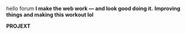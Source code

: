 hello forum
**I make the web work — and look good doing it.**
**Improving things and making this workout lol**


**PROJEXT**

